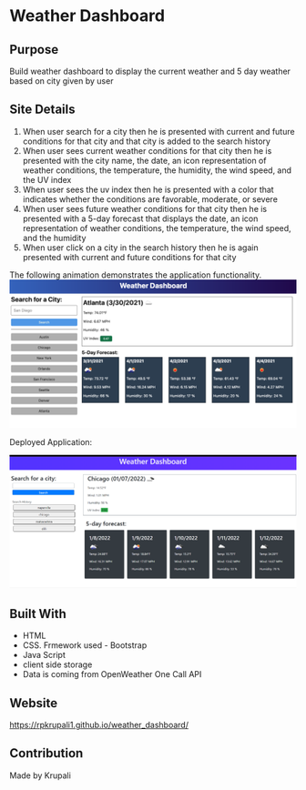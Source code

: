 # Weather Dashboard

## Purpose
Build weather dashboard to display the current weather and 5 day weather based on city given by user

## Site Details
1. When user search for a city then he is presented with current and future conditions for that city and that city is added to the search history
2. When user sees current weather conditions for that city then he is presented with the city name, the date, an icon representation of weather conditions, the temperature, the humidity, the wind speed, and the UV index
3. When user sees the uv index then he is presented with a color that indicates whether the conditions are favorable, moderate, or severe
4. When user sees future weather conditions for that city then he is presented with a 5-day forecast that displays the date, an icon representation of weather conditions, the temperature, the wind speed, and the humidity
5. When user click on a city in the search history then he is again presented with current and future conditions for that city

The following animation demonstrates the application functionality.
![Demonstration of the weathet dashboard Challenge.](./assets/images/06-server-side-apis-homework-demo.png)

Deployed Application:

![Deployed application](./assets/images/DeployedApplication.PNG)

## Built With
* HTML
* CSS. Frmework used - Bootstrap
* Java Script
* client side storage
* Data is coming from OpenWeather One Call API

## Website
https://rpkrupali1.github.io/weather_dashboard/

## Contribution
Made by Krupali
